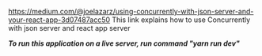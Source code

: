  https://medium.com/@joelazarz/using-concurrently-with-json-server-and-your-react-app-3d07487acc50
 This link explains how to use Concurrently with json server and react app server
 
 
 ***To run this application on a live server, run command "yarn run dev"***





 <!-- <div class = 'game-card'> 
            {props.game.name}
            <img class = 'game-image' src = {props.game.background_image} alt = '' />
            <button onClick = {handleAddToWishlist} class = 'add-to-wishlist' >Add to Wishlist</button>
            {/* <ListButton onClick = {handleAddToWishlist} class = 'add-to-wishlist' btnText = 'Add to Wishlist' /> */}
            
        </div> -->